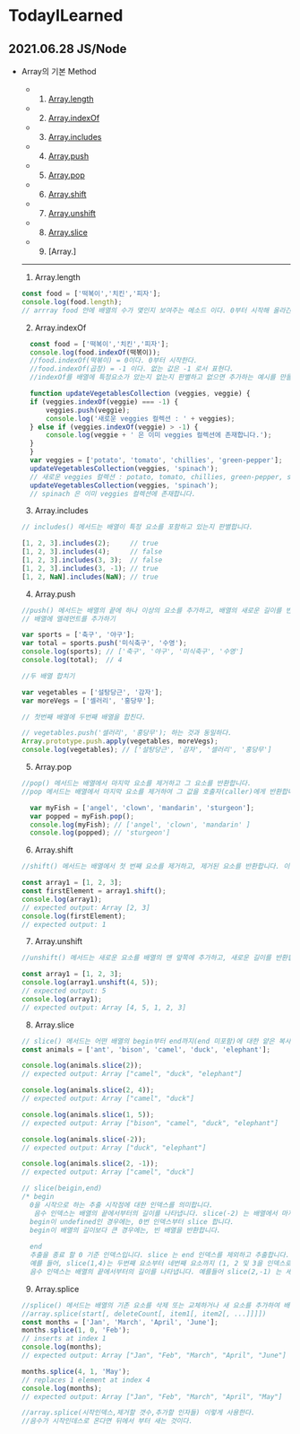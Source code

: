 # TodayILearned
## 2021.06.28 JS/Node
+ Array의 기본 Method
  + 1. [Array.length](1.-Array.length)
  + 2. [Array.indexOf](2.-Array.indexOf)
  + 3. [Array.includes](3.-Array.includes)
  + 4. [Array.push](4.-Arry.push)
  + 5. [Array.pop](5.-Array.pop)
  + 6. [Array.shift](6.-Array.shift)
  + 7. [Array.unshift](7.-Array.unshift)
  + 8. [Array.slice](8.-Array.slice)
  + 9. [Array.]
  ***
  
  1. Array.length
  
    ```javascript
    const food = ['떡복이','치킨','피자'];
    console.log(food.length);
    // arrray food 안에 배열의 수가 몇인지 보여주는 메소드 이다. 0부터 시작해 올라간다.
    ```
  
  2. Array.indexOf
  
  ```javascript
    const food = ['떡복이','치킨','피자'];
    console.log(food.indexOf(떡볶이));
    //food.indexOf(떡볶이) = 0이다. 0부터 시작한다.
    //food.indexOf(곱창) = -1 이다. 없는 값은 -1 로서 표현다.
    //indexOf를 배열에 특정요소가 았는지 없는지 판별하고 없으면 추가하는 예시를 만들어보자

    function updateVegetablesCollection (veggies, veggie) {
    if (veggies.indexOf(veggie) === -1) {
        veggies.push(veggie);
        console.log('새로운 veggies 컬렉션 : ' + veggies);
    } else if (veggies.indexOf(veggie) > -1) {
        console.log(veggie + ' 은 이미 veggies 컬렉션에 존재합니다.');
    }
    }
    var veggies = ['potato', 'tomato', 'chillies', 'green-pepper'];
    updateVegetablesCollection(veggies, 'spinach');
    // 새로운 veggies 컬렉션 : potato, tomato, chillies, green-pepper, spinach
    updateVegetablesCollection(veggies, 'spinach');
    // spinach 은 이미 veggies 컬렉션에 존재합니다.
    ```
  
  3. Array.includes
    
    ```javascript
   // includes() 메서드는 배열이 특정 요소를 포함하고 있는지 판별합니다.

    [1, 2, 3].includes(2);     // true
    [1, 2, 3].includes(4);     // false
    [1, 2, 3].includes(3, 3);  // false
    [1, 2, 3].includes(3, -1); // true
    [1, 2, NaN].includes(NaN); // true
    ```
  
  4. Array.push
    
    ```javascript
    //push() 메서드는 배열의 끝에 하나 이상의 요소를 추가하고, 배열의 새로운 길이를 반환합니다.
    // 배열에 엘레먼트를 추가하기

    var sports = ['축구', '야구'];
    var total = sports.push('미식축구', '수영');
    console.log(sports); // ['축구', '야구', '미식축구', '수영']
    console.log(total);  // 4
    
    //두 배열 합치기

    var vegetables = ['설탕당근', '감자'];
    var moreVegs = ['셀러리', '홍당무'];

    // 첫번째 배열에 두번째 배열을 합친다.

    // vegetables.push('셀러리', '홍당무'); 하는 것과 동일하다.
    Array.prototype.push.apply(vegetables, moreVegs);
    console.log(vegetables); // ['설탕당근', '감자', '셀러리', '홍당무']
    ```
  
  5. Array.pop
  
  ```javascript
  //pop() 메서드는 배열에서 마지막 요소를 제거하고 그 요소를 반환합니다.
  //pop 메서드는 배열에서 마지막 요소를 제거하여 그 값을 호출자(caller)에게 반환합니다.

    var myFish = ['angel', 'clown', 'mandarin', 'sturgeon'];
    var popped = myFish.pop();
    console.log(myFish); // ['angel', 'clown', 'mandarin' ]
    console.log(popped); // 'sturgeon']
    ```
  
  6. Array.shift
 
  ```javascript
  //shift() 메서드는 배열에서 첫 번째 요소를 제거하고, 제거된 요소를 반환합니다. 이 메서드는 배열의 길이를 변하게 합니다.

  const array1 = [1, 2, 3];
  const firstElement = array1.shift();
  console.log(array1);
  // expected output: Array [2, 3]
  console.log(firstElement);
  // expected output: 1
  ```
  
  7. Array.unshift
  
  ```javascript
  //unshift() 메서드는 새로운 요소를 배열의 맨 앞쪽에 추가하고, 새로운 길이를 반환합니다.

  const array1 = [1, 2, 3];
  console.log(array1.unshift(4, 5));
  // expected output: 5
  console.log(array1);
  // expected output: Array [4, 5, 1, 2, 3]
  ```

  8. Array.slice

  ```javascript
  // slice() 메서드는 어떤 배열의 begin부터 end까지(end 미포함)에 대한 얕은 복사본을 새로운 배열 객체로 반환합니다. **원본 배열은 바뀌지 않습니다**.
  const animals = ['ant', 'bison', 'camel', 'duck', 'elephant'];

  console.log(animals.slice(2));
  // expected output: Array ["camel", "duck", "elephant"]

  console.log(animals.slice(2, 4));
  // expected output: Array ["camel", "duck"]

  console.log(animals.slice(1, 5));
  // expected output: Array ["bison", "camel", "duck", "elephant"]

  console.log(animals.slice(-2));
  // expected output: Array ["duck", "elephant"]

  console.log(animals.slice(2, -1));
  // expected output: Array ["camel", "duck"]

  // slice(beigin,end)
  /* begin
    0을 시작으로 하는 추출 시작점에 대한 인덱스를 의미합니다.
     음수 인덱스는 배열의 끝에서부터의 길이를 나타냅니다. slice(-2) 는 배열에서 마지막 두 개의 엘리먼트를 추출합니다.
    begin이 undefined인 경우에는, 0번 인덱스부터 slice 합니다.
    begin이 배열의 길이보다 큰 경우에는, 빈 배열을 반환합니다.
    
    end
    추출을 종료 할 0 기준 인덱스입니다. slice 는 end 인덱스를 제외하고 추출합니다.
    예를 들어, slice(1,4)는 두번째 요소부터 네번째 요소까지 (1, 2 및 3을 인덱스로 하는 요소) 추출합니다.
    음수 인덱스는 배열의 끝에서부터의 길이를 나타냅니다. 예를들어 slice(2,-1) 는 세번째부터 끝에서 두번째 요소까지 추출합니다
    ```

  9. Array.splice 
  ```javascript
  //splice() 메서드는 배열의 기존 요소를 삭제 또는 교체하거나 새 요소를 추가하여 배열의 내용을 변경합니다.
  //array.splice(start[, deleteCount[, item1[, item2[, ...]]]])  
  const months = ['Jan', 'March', 'April', 'June'];
  months.splice(1, 0, 'Feb');
  // inserts at index 1
  console.log(months);
  // expected output: Array ["Jan", "Feb", "March", "April", "June"]

  months.splice(4, 1, 'May');
  // replaces 1 element at index 4
  console.log(months);
  // expected output: Array ["Jan", "Feb", "March", "April", "May"]

  //array.splice(시작인덱스,제거할 갯수,추가할 인자들) 이렇게 사용한다.
  //음수가 시작인데스로 온다면 뒤에서 부터 새는 것이다.








  



